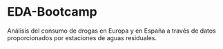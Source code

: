 # EDA-Bootcamp
Análisis del consumo de drogas en Europa y en España a través de datos proporcionados por estaciones de aguas residuales.
